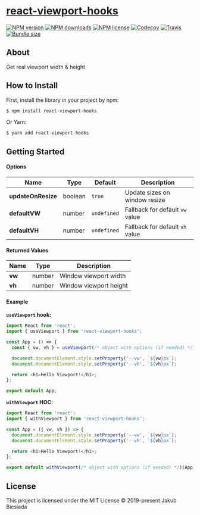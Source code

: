 # [react-viewport-hooks](https://github.com/jb1905/react-viewport-hooks)

[![NPM version](https://img.shields.io/npm/v/react-viewport-hooks?style=flat-square)](https://www.npmjs.com/package/react-viewport-hooks)
[![NPM downloads](https://img.shields.io/npm/dm/react-viewport-hooks?style=flat-square)](https://www.npmjs.com/package/react-viewport-hooks)
[![NPM license](https://img.shields.io/npm/l/react-viewport-hooks?style=flat-square)](https://www.npmjs.com/package/react-viewport-hooks)
[![Codecov](https://img.shields.io/codecov/c/github/JB1905/react-viewport-hooks?style=flat-square)](https://codecov.io/gh/cool-hooks/react-viewport-hooks)
[![Travis](https://img.shields.io/travis/cool-hooks/react-viewport-hooks/master?style=flat-square)](https://travis-ci.org/cool-hooks/react-viewport-hooks)
[![Bundle size](https://img.shields.io/bundlephobia/min/react-viewport-hooks?style=flat-square)](https://bundlephobia.com/result?p=react-viewport-hooks)

## About

Get real viewport width & height

## How to Install

First, install the library in your project by npm:

```sh
$ npm install react-viewport-hooks
```

Or Yarn:

```sh
$ yarn add react-viewport-hooks
```

## Getting Started

#### Options

| Name               | Type    | Default     | Description                     |
| ------------------ | ------- | ----------- | ------------------------------- |
| **updateOnResize** | boolean | `true`      | Update sizes on window resize   |
| **defaultVW**      | number  | `undefined` | Fallback for default `vw` value |
| **defaultVH**      | number  | `undefined` | Fallback for default `vh` value |

#### Returned Values

| Name   | Type   | Description            |
| ------ | ------ | ---------------------- |
| **vw** | number | Window viewport width  |
| **vh** | number | Window viewport height |

#### Example

**`useViewport` hook:**

```js
import React from 'react';
import { useViewport } from 'react-viewport-hooks';

const App = () => {
  const { vw, vh } = useViewport(/* object with options (if needed) */);

  document.documentElement.style.setProperty('--vw', `${vw}px`);
  document.documentElement.style.setProperty('--vh', `${vh}px`);

  return <h1>Hello Viewport!</h1>;
};

export default App;
```

**`withViewport` HOC:**

```js
import React from 'react';
import { withViewport } from 'react-viewport-hooks';

const App = ({ vw, vh }) => {
  document.documentElement.style.setProperty('--vw', `${vw}px`);
  document.documentElement.style.setProperty('--vh', `${vh}px`);

  return <h1>Hello Viewport!</h1>;
};

export default withViewport(/* object with options (if needed) */)(App);
```

## License

This project is licensed under the MIT License © 2019-present Jakub Biesiada
